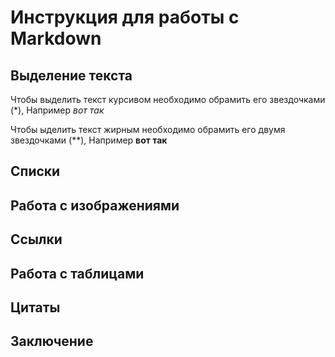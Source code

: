  # Инструкция для работы с Markdown

 ## Выделение текста

Чтобы выделить текст курсивом необходимо обрамить его звездочками (*), Например *вот так*

Чтобы ыделить текст жирным необходимо обрамить его двумя звездочками (**), Например **вот так**

 ## Списки

 ## Работа с изображениями

 ## Ссылки

 ## Работа с таблицами 

 ## Цитаты

 ## Заключение